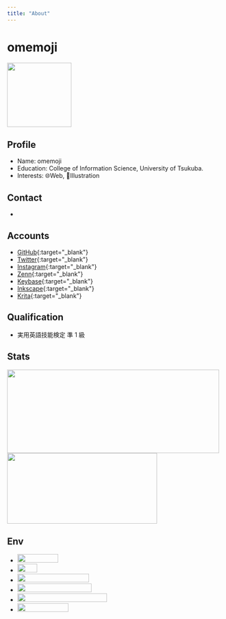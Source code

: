 ```yaml
---
title: "About"
---
```


# omemoji

<img src="/omemoji_about.png" width=150 height="150" />

## Profile

- Name: omemoji
- Education: College of Information Science, University of Tsukuba.
- Interests: 🌐Web, 🎨Illustration

## Contact

- <Contact></Contact>

## Accounts

- [GitHub](https://github.com/omemoji){:target="\_blank"}
- [Twitter](https://twitter.com/omemoji_itf){:target="\_blank"}
- [Instagram](https://instagram.com/omemoji){:target="\_blank"}
- [Zenn](https://zenn.dev/omemoji){:target="\_blank"}
- [Keybase](https://keybase.io/omemoji){:target="\_blank"}
- [Inkscape](https://inkscape.org/~omemoji){:target="\_blank"}
- [Krita](https://krita-artists.org/u/omemoji/summary){:target="\_blank"}

## Qualification

- 実用英語技能検定 準 1 級

## Stats

<img src="https://github-readme-stats.vercel.app/api?username=omemoji&show_icons=true" width="495" height="195">

<img src="https://github-readme-stats.vercel.app/api/top-langs/?username=omemoji&layout=compact" width="350" height="165">

## Env

- <img href="https://ubuntu.com" src="https://img.shields.io/badge/OS-Ubuntu-E95420.svg?logo=ubuntu&logoColor=E95420&style=flat" width="95" height="20">
- <img src="https://img.shields.io/badge/DE-i3-7ca7c2.svg?&style=flat" width="46" height="20">
- <img src="https://img.shields.io/badge/Browser-Google%20Chrome-4285F4.svg?logo=googlechrome&logoColor=fff&style=flat" width="167" height="20">
- <img src="https://img.shields.io/badge/Editor-Visual%20Studio%20Code-007ACC.svg?logo=visualstudiocode&logoColor=007ACC&style=flat" width="173" height="20">
- <img src="https://img.shields.io/badge/Vector%20Graphics%20Editor-Inkscape-000.svg?logo=inkscape&logoColor=000&style=flat" width="209" height="20">
- <img src="https://img.shields.io/badge/Paint%20Tool-Krita-ff1199.svg?logo=krita&logoColor=ff1199&style=flat" width="119" height="20">
